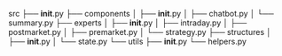 src
├── __init__.py
├── components
│   ├── __init__.py
│   ├── chatbot.py
│   └── summary.py
├── experts
│   ├── __init__.py
│   ├── intraday.py
│   ├── postmarket.py
│   ├── premarket.py
│   └── strategy.py
├── structures
│   ├── __init__.py
│   └── state.py
└── utils
    ├── __init__.py
    └── helpers.py